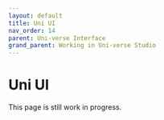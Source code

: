 ```yaml
---
layout: default
title: Uni UI
nav_order: 14
parent: Uni-verse Interface
grand_parent: Working in Uni-verse Studio
---
```

# Uni UI

This page is still work in progress.